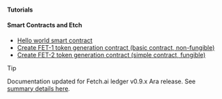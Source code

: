 <div class="grid-container">
  <div class="grid-item item1">
      <h4>Tutorials</h4>
  </div>

  <div class="grid-item item_whole_row hasborder">
      <h4>Smart Contracts and Etch</h4>
      <ul>
        <li><a href="/submitting_contract">Hello world smart contract</a></li>
        <li><a href="/fet1">Create FET-1 token generation contract (basic contract, non-fungible)</a></li>
        <li><a href="/fet2">Create FET-2 token generation contract (simple contract, fungible)</a></li>
      <ul>
  </div>

</div>

<!--/div--><!-- One closing div too many-->
<!-- stuff outside of tags (added a pre for now -->

<div class="admonition tip">
  <p class="admonition-title">Tip</p>
  <p>Documentation updated for Fetch.ai ledger v0.9.x Ara release. See <a href="summary" target=_blank>summary details here</a>.</p>
</div>

<br/>
